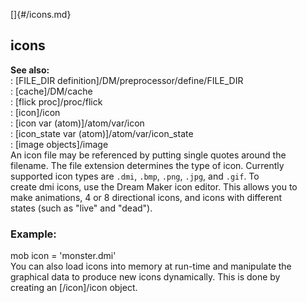 []{#/icons.md}    
## icons    
**See also:**    
:   [FILE_DIR definition]/DM/preprocessor/define/FILE_DIR    
:   [cache]/DM/cache    
:   [flick proc]/proc/flick    
:   [icon]/icon    
:   [icon var (atom)]/atom/var/icon    
:   [icon_state var (atom)]/atom/var/icon_state    
:   [image objects]/image    
An icon file may be referenced by putting single quotes around the    
filename. The file extension determines the type of icon. Currently    
supported icon types are `.dmi`, `.bmp`, `.png`, `.jpg`, and `.gif`. To    
create dmi icons, use the Dream Maker icon editor. This allows you to    
make animations, 4 or 8 directional icons, and icons with different    
states (such as \"live\" and \"dead\").    
### Example:    
mob icon = \'monster.dmi\'    
You can also load icons into memory at run-time and manipulate the    
graphical data to produce new icons dynamically. This is done by    
creating an [/icon]/icon object.  